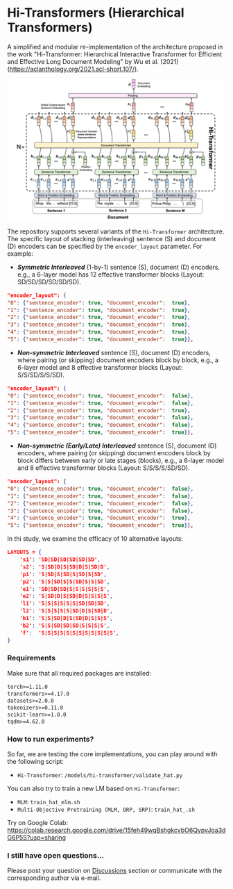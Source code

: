 # Hi-Transformers (Hierarchical Transformers)

A simplified and modular re-implementation of the architecture proposed in the work "Hi-Transformer: Hierarchical Interactive Transformer for Efficient and Effective Long Document Modeling" by Wu et al. (2021) (https://aclanthology.org/2021.acl-short.107/).

<img src="hi-transformers.png"/>

The repository supports several variants of the `Hi-Transformer` architecture. The specific layout of stacking (interleaving) sentence (S) and document (D) encoders can be specified by the `encoder_layout` parameter. For example:

* **_Symmetric Interleaved_** (1-by-1) sentence (S), document (D) encoders, e.g., a 6-layer model has 12 effective transformer blocks (Layout: SD/SD/SD/SD/SD/SD).

```json
"encoder_layout": {
"0": {"sentence_encoder": true, "document_encoder":  true},
"1": {"sentence_encoder": true, "document_encoder":  true},
"2": {"sentence_encoder": true, "document_encoder":  true},
"3": {"sentence_encoder": true, "document_encoder":  true},
"4": {"sentence_encoder": true, "document_encoder":  true},
"5": {"sentence_encoder": true, "document_encoder":  true}},
```

* **_Non-symmetric Interleaved_** sentence (S), document (D) encoders, where pairing (or skipping) document encoders block by block, e.g., a 6-layer model and 8 effective transformer blocks (Layout: S/S/SD/S/S/SD).

```json
"encoder_layout": {
"0": {"sentence_encoder": true, "document_encoder":  false},
"1": {"sentence_encoder": true, "document_encoder":  false},
"2": {"sentence_encoder": true, "document_encoder":  true},
"3": {"sentence_encoder": true, "document_encoder":  false},
"4": {"sentence_encoder": true, "document_encoder":  false},
"5": {"sentence_encoder": true, "document_encoder":  true}},
```

* **_Non-symmetric (Early/Late) Interleaved_** sentence (S), document (D) encoders, where pairing (or skipping) document encoders block by block differs between early or late stages (blocks), e.g., a 6-layer model and 8 effective transformer blocks (Layout: S/S/S/S/SD/SD).


```json
"encoder_layout": {
"0": {"sentence_encoder": true, "document_encoder":  false},
"1": {"sentence_encoder": true, "document_encoder":  false},
"2": {"sentence_encoder": true, "document_encoder":  false},
"3": {"sentence_encoder": true, "document_encoder":  false},
"4": {"sentence_encoder": true, "document_encoder":  true},
"5": {"sentence_encoder": true, "document_encoder":  true}},
```

In thi study, we examine the efficacy of 10 alternative layouts:

```json lines
LAYOUTS = {
    's1': 'SD|SD|SD|SD|SD|SD',
    's2': 'S|SD|D|S|SD|D|S|SD|D',
    'p1': 'S|SD|S|SD|S|SD|S|SD',
    'p2': 'S|S|SD|S|S|SD|S|S|SD',
    'e1': 'SD|SD|SD|S|S|S|S|S|S',
    'e2': 'S|SD|D|S|SD|D|S|S|S|S',
    'l1': 'S|S|S|S|S|S|SD|SD|SD',
    'l2': 'S|S|S|S|S|SD|D|S|SD|D',
    'b1': 'S|S|SD|D|S|SD|D|S|S|S',
    'b2': 'S|S|SD|SD|SD|S|S|S|S',
    'f':  'S|S|S|S|S|S|S|S|S|S|S|S',
}

```



### Requirements

Make sure that all required packages are installed:

```
torch>=1.11.0
transformers>=4.17.0
datasets>=2.0.0
tokenizers>=0.11.0
scikit-learn>=1.0.0
tqdm>=4.62.0
```

### How to run experiments?

So far, we are testing the core implementations, you can play around with the following script:

* `Hi-Transformer`: `/models/hi-transformer/validate_hat.py`

You can also try to train a new LM based on `Hi-Transformer`:

* `MLM`: `train_hat_mlm.sh`
* `Multi-Objective Pretraining (MLM, DRP, SRP)`: `train_hat_.sh`


Try on Google Colab: https://colab.research.google.com/drive/15feh49wqBshgkcvbO6QypvJoa3dG6P5S?usp=sharing

### I still have open questions...

Please post your question on [Discussions](https://github.com/coastalcph/hi-transformers/discussions) section or communicate with the corresponding author via e-mail.
